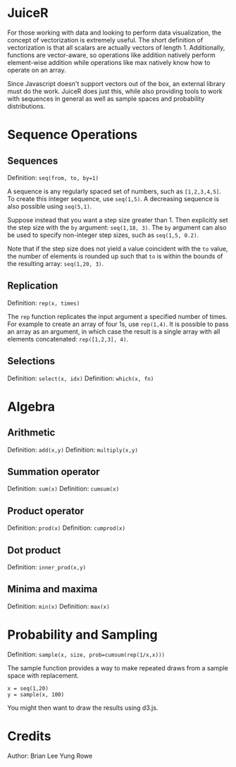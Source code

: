 JuiceR
======

For those working with data and looking to perform data visualization,
the concept of vectorization is extremely useful. The short definition
of vectorization is that all scalars are actually vectors of length 1.
Additionally, functions are vector-aware, so operations like addition
natively perform element-wise addition while operations like max
natively know how to operate on an array.

Since Javascript doesn't support vectors out of the box, an external library
must do the work. JuiceR does just this, while also providing tools to
work with sequences in general as well as sample spaces and probability
distributions.

Sequence Operations
===================

Sequences
---------
Definition: ```seq(from, to, by=1)```

A sequence is any regularly spaced set of numbers, such as ```[1,2,3,4,5]```.
To create this integer sequence, use ```seq(1,5)```.
A decreasing sequence is also possible using ```seq(5,1)```. 

Suppose instead that you want a step size greater than 1. Then explicitly 
set the step size with the ```by``` argument: ```seq(1,18, 3)```. The
```by``` argument can also be used to specify non-integer step sizes,
such as ```seq(1,5, 0.2)```.

Note that if the step size does not yield a value coincident with the 
```to``` value, the number of elements is rounded up such that ```to```
is within the bounds of the resulting array: ```seq(1,20, 3)```.

Replication
-----------
Definition: ```rep(x, times)```

The ```rep``` function replicates the input argument a specified 
number of times. For example to create an array of four 1s, 
use ```rep(1,4)```. It is possible to pass an array as an argument,
in which case the result is a single array with all elements 
concatenated: ```rep([1,2,3], 4)```.

Selections
----------
Definition: ```select(x, idx)```
Definition: ```which(x, fn)```

Algebra
=======

Arithmetic
----------
Definition: ```add(x,y)```
Definition: ```multiply(x,y)```

Summation operator
------------------
Definition: ```sum(x)```
Definition: ```cumsum(x)```

Product operator
----------------
Definition: ```prod(x)```
Definition: ```cumprod(x)```

Dot product
-----------
Definition: ```inner_prod(x,y)```


Minima and maxima
-----------------
Definition: ```min(x)```
Definition: ```max(x)```



Probability and Sampling
========================
Definition: ```sample(x, size, prob=cumsum(rep(1/x,x)))```

The sample function provides a way to make repeated draws from a sample
space with replacement.

```
x = seq(1,20)
y = sample(x, 100)
```

You might then want to draw the results using d3.js.

Credits
=======
Author: Brian Lee Yung Rowe

